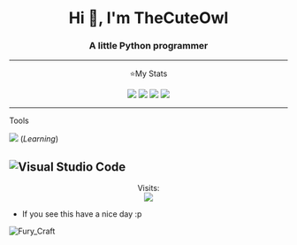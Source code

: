 <h1 align="center">Hi 👋, I'm TheCuteOwl</h1>
<h3 align="center">A little Python programmer</h3>

-----

<p align="center">⭐My Stats</p>

<p align="center">
 <img src="https://github-readme-stats.vercel.app/api?username=TheCuteOwl&theme=nightowl&hide_border&show_icons=true"/>
 <img src="https://streak-stats.demolab.com?user=TheCuteOwl&theme=nightowl&hide_border=false&border_radius=4.2"/>
 <img src="https://github-readme-stats-eight-theta.vercel.app/api/top-langs/?username=TheCuteOwl&layout=compact&langs_count=8&theme=nightowl&locale=en"/>

<img src="https://github.com/dekrypted/dekrypted/blob/output/github-contribution-grid-snake-dark.svg#gh-dark-mode-only">

----- 
Tools

![](https://skillicons.dev/icons?i=py) (*Learning*)

![Visual Studio Code](https://img.shields.io/badge/VisualStudioCode-0078d7.svg?style=for-the-badge&logo=visual-studio-code&logoColor=white)
-----
<p align="center"> 
  Visits:<br>
  <img src="https://komarev.com/ghpvc/?username=TheCuteOwl&style=for-the-badge"/>
</p>


* If you see this have a nice day :p


![Fury_Craft](https://raw.githubusercontent.com/Trilokia/Trilokia/379277808c61ef204768a61bbc5d25bc7798ccf1/bottom_header.svg)
